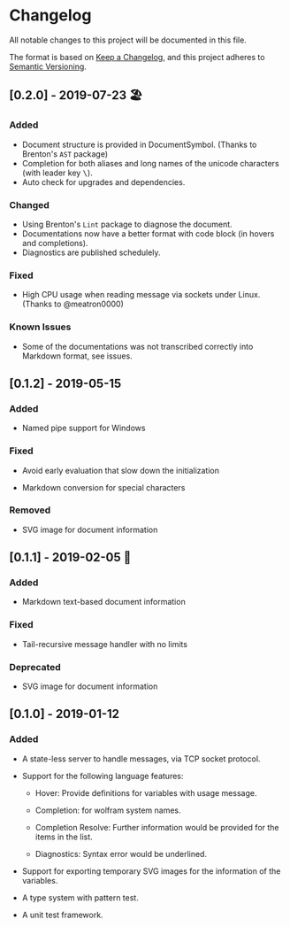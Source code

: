 # Changelog
All notable changes to this project will be documented in this file.

The format is based on [Keep a Changelog](https://keepachangelog.com/en/1.0.0/),
and this project adheres to [Semantic Versioning](https://semver.org/spec/v2.0.0.html).

## [0.2.0] - 2019-07-23 🏖️

### Added

- Document structure is provided in DocumentSymbol. (Thanks to Brenton's `AST` package)
- Completion for both aliases and long names of the unicode characters (with leader key <kbd>\\</kbd>).
- Auto check for upgrades and dependencies.

### Changed

- Using Brenton's `Lint` package to diagnose the document.
- Documentations now have a better format with code block (in hovers and completions).
- Diagnostics are published schedulely.

### Fixed

- High CPU usage when reading message via sockets under Linux. (Thanks to @meatron0000)

### Known Issues

- Some of the documentations was not transcribed correctly into Markdown format, see issues. 

## [0.1.2] - 2019-05-15

### Added

- Named pipe support for Windows

### Fixed

- Avoid early evaluation that slow down the initialization

- Markdown conversion for special characters

### Removed

- SVG image for document information

## [0.1.1] - 2019-02-05 🧧

### Added

- Markdown text-based document information

### Fixed

- Tail-recursive message handler with no limits

### Deprecated

- SVG image for document information

## [0.1.0] - 2019-01-12

### Added

- A state-less server to handle messages, via TCP socket protocol.

- Support for the following language features:

  - Hover: Provide definitions for variables with usage message.

  - Completion: for wolfram system names.

  - Completion Resolve: Further information would be provided for the items in
    the list.

  - Diagnostics: Syntax error would be underlined.

- Support for exporting temporary SVG images for the information of the variables.

- A type system with pattern test.

- A unit test framework.

